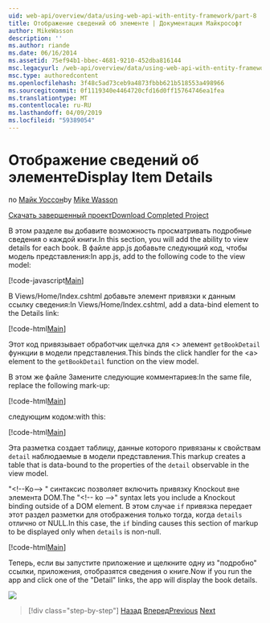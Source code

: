 ```yaml
---
uid: web-api/overview/data/using-web-api-with-entity-framework/part-8
title: Отображение сведений об элементе | Документация Майкрософт
author: MikeWasson
description: ''
ms.author: riande
ms.date: 06/16/2014
ms.assetid: 75ef94b1-bbec-4681-9210-452dba816144
msc.legacyurl: /web-api/overview/data/using-web-api-with-entity-framework/part-8
msc.type: authoredcontent
ms.openlocfilehash: 3f48c5ad73ceb9a4873fbbb621b518553a498966
ms.sourcegitcommit: 0f1119340e4464720cfd16d0ff15764746ea1fea
ms.translationtype: MT
ms.contentlocale: ru-RU
ms.lasthandoff: 04/09/2019
ms.locfileid: "59389054"
---
```

# <a name="display-item-details"></a><span data-ttu-id="8b8d6-102">Отображение сведений об элементе</span><span class="sxs-lookup"><span data-stu-id="8b8d6-102">Display Item Details</span></span>

<span data-ttu-id="8b8d6-103">по [Майк Уоссон](https://github.com/MikeWasson)</span><span class="sxs-lookup"><span data-stu-id="8b8d6-103">by [Mike Wasson](https://github.com/MikeWasson)</span></span>

[<span data-ttu-id="8b8d6-104">Скачать завершенный проект</span><span class="sxs-lookup"><span data-stu-id="8b8d6-104">Download Completed Project</span></span>](https://github.com/MikeWasson/BookService)

<span data-ttu-id="8b8d6-105">В этом разделе вы добавите возможность просматривать подробные сведения о каждой книги.</span><span class="sxs-lookup"><span data-stu-id="8b8d6-105">In this section, you will add the ability to view details for each book.</span></span> <span data-ttu-id="8b8d6-106">В файле app.js добавьте следующий код, чтобы модель представления:</span><span class="sxs-lookup"><span data-stu-id="8b8d6-106">In app.js, add to the following code to the view model:</span></span>

[!code-javascript[Main](part-8/samples/sample1.js)]

<span data-ttu-id="8b8d6-107">В Views/Home/Index.cshtml добавьте элемент привязки к данным ссылку сведения:</span><span class="sxs-lookup"><span data-stu-id="8b8d6-107">In Views/Home/Index.cshtml, add a data-bind element to the Details link:</span></span>

[!code-html[Main](part-8/samples/sample2.html?highlight=5)]

<span data-ttu-id="8b8d6-108">Этот код привязывает обработчик щелчка для &lt;&gt; элемент `getBookDetail` функции в модели представления.</span><span class="sxs-lookup"><span data-stu-id="8b8d6-108">This binds the click handler for the &lt;a&gt; element to the `getBookDetail` function on the view model.</span></span>

<span data-ttu-id="8b8d6-109">В этом же файле Замените следующие комментариев:</span><span class="sxs-lookup"><span data-stu-id="8b8d6-109">In the same file, replace the following mark-up:</span></span>

[!code-html[Main](part-8/samples/sample3.html)]

<span data-ttu-id="8b8d6-110">следующим кодом:</span><span class="sxs-lookup"><span data-stu-id="8b8d6-110">with this:</span></span>

[!code-html[Main](part-8/samples/sample4.html)]

<span data-ttu-id="8b8d6-111">Эта разметка создает таблицу, данные которого привязаны к свойствам `detail` наблюдаемые в модели представления.</span><span class="sxs-lookup"><span data-stu-id="8b8d6-111">This markup creates a table that is data-bound to the properties of the `detail` observable in the view model.</span></span>

<span data-ttu-id="8b8d6-112">"&lt;!--Ko--&gt; &quot; синтаксис позволяет включить привязку Knockout вне элемента DOM.</span><span class="sxs-lookup"><span data-stu-id="8b8d6-112">The "&lt;!-- ko --&gt;&quot; syntax lets you include a Knockout binding outside of a DOM element.</span></span> <span data-ttu-id="8b8d6-113">В этом случае `if` привязка передает этот раздел разметки для отображения только тогда, когда `details` отлично от NULL.</span><span class="sxs-lookup"><span data-stu-id="8b8d6-113">In this case, the `if` binding causes this section of markup to be displayed only when `details` is non-null.</span></span>

[!code-html[Main](part-8/samples/sample5.html)]

<span data-ttu-id="8b8d6-114">Теперь, если вы запустите приложение и щелкните одну из &quot;подробно&quot; ссылки, приложения, отобразятся сведения о книге.</span><span class="sxs-lookup"><span data-stu-id="8b8d6-114">Now if you run the app and click one of the &quot;Detail&quot; links, the app will display the book details.</span></span>

[![](part-8/_static/image2.png)](part-8/_static/image1.png)

> [!div class="step-by-step"]
> <span data-ttu-id="8b8d6-115">[Назад](part-7.md)
> [Вперед](part-9.md)</span><span class="sxs-lookup"><span data-stu-id="8b8d6-115">[Previous](part-7.md)
[Next](part-9.md)</span></span>
